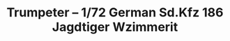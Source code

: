 ---
layout: product
title: "Trumpeter – 1/72 German Sd.Kfz 186 Jagdtiger Wzimmerit"
price: "1700" 
desc: "N/A"
img_path: "/assets/img/TRU07293.jpg"
brand: "N/A"
available: false
special_offer: false
new: false
soon: false
cat: "010000"
subcat: "013400"
subsubcat: "0N/A"
sifra: "TRU07293"
popular: true
---
